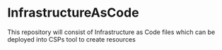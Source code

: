 # InfrastructureAsCode
This repository will consist of Infrastructure as Code files which can be deployed into CSPs tool to create resources
